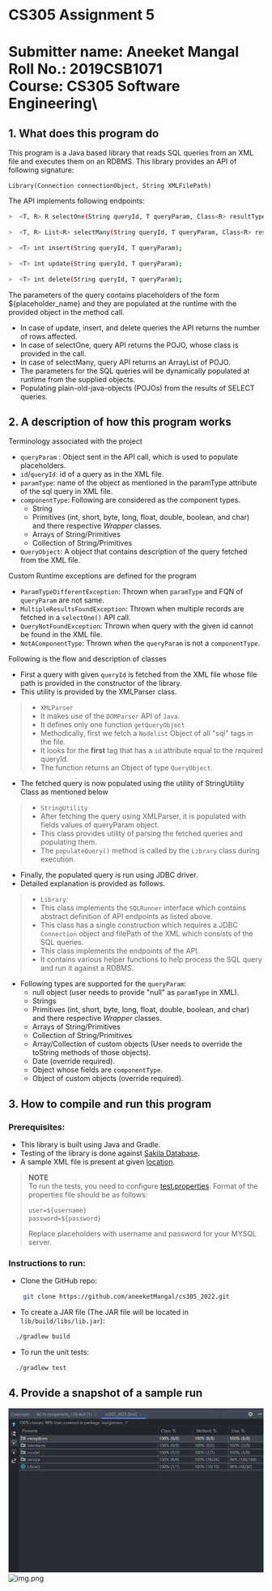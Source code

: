 # CS305 Assignment 5
Submitter name: Aneeket Mangal\
Roll No.: 2019CSB1071\
Course:  CS305 Software Engineering\
===========================================
## 1. What does this program do
This program is a Java based library that reads SQL queries from an XML file and executes them on an RDBMS.
This library provides an API of following signature:
   ```
   Library(Connection connectionObject, String XMLFilePath)
   ```
The API implements following endpoints:
```bash
>  <T, R> R selectOne(String queryId, T queryParam, Class<R> resultType);
```

```bash
>  <T, R> List<R> selectMany(String queryId, T queryParam, Class<R> resultType);
```
```bash
>  <T> int insert(String queryId, T queryParam);
```
```bash
>  <T> int update(String queryId, T queryParam);
```
```bash
>  <T> int delete(String queryId, T queryParam);
```
The parameters of the query contains placeholders of the form ${placeholder_name} and they are populated
at the runtime with the provided object in the method call.
* In case of update, insert, and delete queries the API returns the number of rows affected.
* In case of selectOne, query API returns the POJO, whose class is provided in the call.
* In case of selectMany, query API returns an ArrayList of POJO.
* The parameters for the SQL queries will be dynamically populated at runtime from the supplied objects.
* Populating plain-old-java-objects (POJOs) from the results of SELECT queries.

## 2. A description of how this program works
Terminology associated with the project
* ```queryParam``` : Object sent in the API call, which is used to populate placeholders.
* ```id```/```queryId```: id of a query as in the XML file.
* ```paramType```: name of the object as mentioned in the paramType attribute of the sql query in XML file.
* ```componentType```: Following are considered as the component types.
  * String
  * Primitives (int, short, byte, long, float, double, boolean, and char) and there respective *Wrapper* classes.
  * Arrays of String/Primitives
  * Collection of String/Primitives
* ```QueryObject```: A object that contains description of the query fetched from the XML file.


Custom Runtime exceptions are defined for the program
* ```ParamTypeDifferentException```: Thrown when ```paramType``` and FQN of ```queryParam``` are not same.
* ```MultipleResultsFoundException```: Thrown when multiple records are fetched in a ```selectOne()``` API call.
* ```QueryNotFoundException```: Thrown when query with the given id cannot be found in the XML file.
* ```NotAComponentType```: Thrown when the ```queryParam``` is not a ```componentType```.



Following is the flow and description of classes

* First a query with given ```queryId``` is fetched from the XML file whose file path is provided in the constructor of the library.
* This utility is provided by the XMLParser class.


> * ```XMLParser```
>  * It makes use of the ```DOMParser``` API of ```Java```.
>  * It defines only one function ```getQueryObject```
>  * Methodically, first we fetch a ```Nodelist``` Object of all "sql" tags in the file. 
>  * It looks for the **first** tag that has a ```id``` attribute equal to the required queryId.
>  * The function returns an Object of type ```QueryObject```.

* The fetched query is now populated using the utility of StringUtility Class as mentioned below

> * ```StringUtility```
>  * After fetching the query using XMLParser, it is populated with fields values of queryParam object.
>  * This class provides utility of parsing the fetched queries and populating them.
>  * The ```populateQuery()``` method is called by the ```Library``` class during execution.

* Finally, the populated query is run using JDBC driver.
* Detailed explanation is provided as follows.

> * ```Library```: 
>  * This class implements the ```SQLRunner``` interface which contains abstract definition of API endpoints as listed above.
>  * This class has a single construction which requires a JDBC ```Connection``` object and filePath of the XML which consists of the SQL queries.
>  * This class implements the endpoints of the API. 
>  * It contains various helper functions to help process the SQL query and run it against a RDBMS. 
  
* Following types are supported for the ```queryParam```:
  * null object (user needs to provide "null" as ```paramType``` in XML).
  * Strings
  * Primitives (int, short, byte, long, float, double, boolean, and char) and there respective *Wrapper* classes.
  * Arrays of String/Primitives
  * Collection of String/Primitives
  * Array/Collection of custom objects (User needs to override the toString methods of those objects).
  * Date (override required).
  * Object whose fields are ```componentType```.
  * Object of custom objects (override required).


## 3. How to compile and run this program
### Prerequisites:
* This library is built using Java and Gradle.
* Testing of the library is done against [Sakila Database](https://dev.mysql.com/doc/sakila/en/sakila-installation.html).
* A sample XML file is present at given [location](lib/src/test/resources/queries.xml).
> **NOTE**\
> To run the tests, you need to configure [test.properties](lib/src/test/resources/test.properties).
> Format of the properties file should be as follows:
> ```
> user=${username}
> password=${password}
> ```
> Replace placeholders with username and password for your MYSQL server.


### Instructions to run:
* Clone the GitHub repo: 
```bash
    git clone https://github.com/aneeketMangal/cs305_2022.git
```
* To create a JAR file (The JAR file will be located in ```lib/build/libs/lib.jar```):
```bash
  ./gradlew build
```
* To run the unit tests:
```bash
  ./gradlew test
```


## 4. Provide a snapshot of a sample run
![img.png](lib/images/img.png)
![img.png](lib/build/img2.png)

